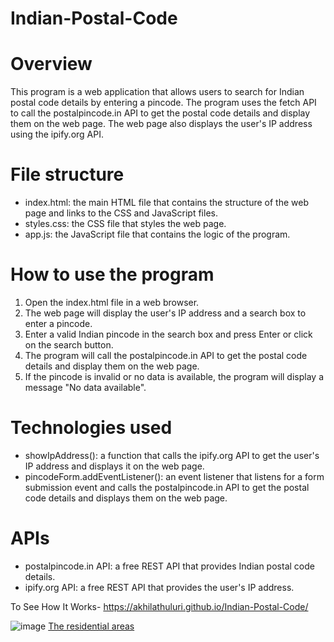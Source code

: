 # Indian-Postal-Code

# Overview

This program is a web application that allows users to search for Indian postal code details by entering a pincode. The program uses the fetch API to call the postalpincode.in API to get the postal code details and display them on the web page. The web page also displays the user's IP address using the ipify.org API.

# File structure
- index.html: the main HTML file that contains the structure of the web page and links to the CSS and JavaScript files.
- styles.css: the CSS file that styles the web page.
- app.js: the JavaScript file that contains the logic of the program.

# How to use the program

1. Open the index.html file in a web browser.
2. The web page will display the user's IP address and a search box to enter a pincode.
3. Enter a valid Indian pincode in the search box and press Enter or click on the search button.
4. The program will call the postalpincode.in API to get the postal code details and display them on the web page.
5. If the pincode is invalid or no data is available, the program will display a message "No data available".

# Technologies used

- showIpAddress(): a function that calls the ipify.org API to get the user's IP address and displays it on the web page.
- pincodeForm.addEventListener(): an event listener that listens for a form submission event and calls the postalpincode.in API to get the postal code details and displays them on the web page.

# APIs

- postalpincode.in API: a free REST API that provides Indian postal code details.
- ipify.org API: a free REST API that provides the user's IP address.


To See How It Works- https://akhilathuluri.github.io/Indian-Postal-Code/

![image](https://user-images.githubusercontent.com/89147384/226204573-bd735a85-b843-4097-9551-08fbc4b8b499.png)
[The residential areas](https://github.com/kolumnin/Indian-Postal-Code/edit/main/READ)
